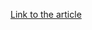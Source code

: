 [Link to the article](https://proofpoint.com/us/threat-insight/post/new-redline-stealer-distributed-using-coronavirus-themed-email-campaign)
